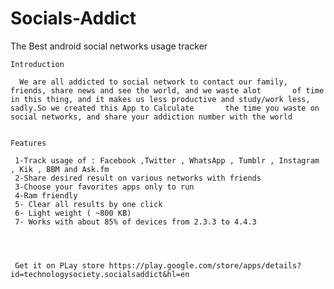 Socials-Addict
==============

The Best android social networks usage tracker

    Introduction
    
      We are all addicted to social network to contact our family, friends, share news and see the world, and we waste alot       of time in this thing, and it makes us less productive and study/work less, sadly.So we created this App to Calculate       the time you waste on social networks, and share your addiction number with the world
  
  
    Features
    
     1-Track usage of : Facebook ,Twitter , WhatsApp , Tumblr , Instagram , Kik , BBM and Ask.fm
     2-Share desired result on various networks with friends
     3-Choose your favorites apps only to run
     4-Ram friendly
     5- Clear all results by one click
     6- Light weight ( ~800 KB)
     7- Works with about 85% of devices from 2.3.3 to 4.4.3
     
     
     
     
     Get it on PLay store https://play.google.com/store/apps/details?id=technologysociety.socialsaddict&hl=en
